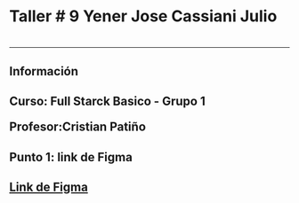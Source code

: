 <h1> Taller # 9 Yener Jose Cassiani Julio<h1>
<hr>
<h2>Información<h2>
<p>Curso: Full Starck Basico - Grupo 1</P>
<P>Profesor:Cristian Patiño</p>
<h2> Punto 1: link de Figma<h2>
<a href ="https://www.figma.com/file/7Cx8VwOWd0axpmLWhKhc2N/Yener-Jose-Cassiani-%2FWireFrames?type=design&node-id=0%3A1&t=hDrot2Bc5Kwd7P7C-1">Link de Figma</a>
